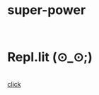 # super-power <br><br>
<h1>Repl.lit (⊙_⊙;)</h1><br><a href="https://replit.com/@raveeshaShamind/super-power?v=1">click</a>
 
